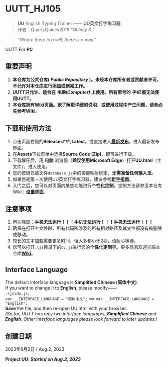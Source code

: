 # UUTT_HJ105
> **UU** English **T**yping **T**rainer —— **UU英文打字练习器**<br>
作者：QuartzQuincy2019 _"Quincy K."_

> _"Where there is a will, there is a way."_

UUTT For **PC**

## 重要声明
1. **本仓库为公共仓库( _Public Repository_ )。未经本仓库所有者或贡献者许可，不允许对本仓库进行添加或删减工作。**
2. **UUTT只允许、适合在 _电脑(Computer)_ 上使用。所有型号的 _手机_ 都无法使用UUTT。**
3. **本仓库拥有[**Wiki**](https://github.com/QuartzQuincy2019/UUTT_HJ105/wiki)页面。欲了解更详细的说明，或使用过程中产生问题，请务必先参考Wiki。**
## 下载和使用方法
1. 点击页面右侧的**Releases**中的**Latest**。或直接进入[**最新发布**](https://github.com/QuartzQuincy2019/UUTT_HJ105/releases/latest)，进入最新发布界面。
2. 在**Assets**下拉菜单中选择**Source Code (Zip)**，即可进行下载。
3. 下载解压后，用 **电脑** 浏览器（**建议使用Microsoft Edge**）打开**UU.html**（主文件），进入使用。
4. 您的按键已被文件`database.js`中的按键映射绑定，**无需准备任何输入法**。
5. 如果您是第一次使用UU英文打字练习器，建议参考[**新手指南**](https://github.com/QuartzQuincy2019/UUTP_HJ105/wiki/NewbieGuide)。
6. 入门之后，您可以对页面内某些功能进行**个性化定制**，定制方法请参见本仓库Wiki：[**设置界面**](https://github.com/QuartzQuincy2019/UUTT_HJ105/wiki/Settings)。
## 注意事项
1. 再次强调：**手机无法运行！！！手机无法运行！！！手机无法运行！！！**
2. 确保在打开主文件时，所有代码所涉及的所有相对路径及其文件都没有被删除或移动。
3. 较长的文本加载需要更多时间，但大多都小于2秒，请耐心等待。
4. 您可以打开`.\js`目录下的`dv.js`进行您的**个性化定制**等。更多信息欢迎光临本仓库[**Wiki**](https://github.com/QuartzQuincy2019/UUTT_HJ105/wiki)。
## Interface Language
The default interface language is **Simplified Chinese (简体中文)**. <br>
If you want to change it to **English**, please modify—— <br>
`.\js\dv.js`: <br>
`var __INTERFACE_LANGUAGE = "简体中文";` ==> `var __INTERFACE_LANGUAGE = "English";` <br>
**Save** the file, and then re-open UU.html with your browser. <br>
 _(So far, UUTT has only two interface languages, **Simplified Chinese** and **English**. Other interface languages please look forward to later updates.)_ <br>
## 创建日期
2023年8月2日 / Aug.2, 2023

**Project UU**: _**Started on Aug.2, 2023**_
